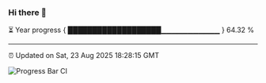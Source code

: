 ### Hi there 👋

⏳ Year progress { ███████████████████▁▁▁▁▁▁▁▁▁▁▁ } 64.32 %

---

⏰ Updated on Sat, 23 Aug 2025 18:28:15 GMT

![Progress Bar CI](https://github.com/liununu/liununu/workflows/Progress%20Bar%20CI/badge.svg)
